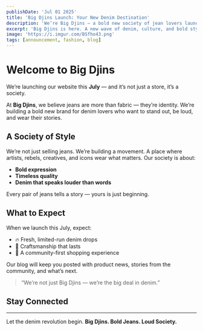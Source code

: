 ```yaml
---
publishDate: 'Jul 01 2025'
title: 'Big Djins Launch: Your New Denim Destination'
description: 'We’re Big Djins — a bold new society of jean lovers launching this July.'
excerpt: 'Big Djins is here. A new wave of denim, culture, and bold style. Our society stands for quality jeans and unapologetic vibes. Join the movement this July.'
image: 'https://i.imgur.com/BSfho43.png'
tags: [announcement, fashion, blog]
---
```


# Welcome to Big Djins

We’re launching our website this **July** — and it’s not just a store, it’s a society.

At **Big Djins**, we believe jeans are more than fabric — they’re identity. We’re building a bold new brand for denim lovers who want to stand out, be loud, and wear their stories.

## A Society of Style

We’re not just selling jeans. We’re building a movement. A place where artists, rebels, creatives, and icons wear what matters. Our society is about:

- **Bold expression**
- **Timeless quality**
- **Denim that speaks louder than words**

Every pair of jeans tells a story — yours is just beginning.

## What to Expect

When we launch this July, expect:

- 🔥 Fresh, limited-run denim drops
- 🧵 Craftsmanship that lasts
- 💬 A community-first shopping experience

Our blog will keep you posted with product news, stories from the community, and what’s next.

> “We’re not just Big Djins — we’re the big deal in denim.”

## Stay Connected

---

Let the denim revolution begin.
**Big Djins. Bold Jeans. Loud Society.**
